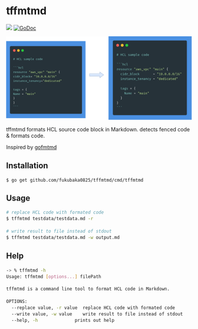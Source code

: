 # tffmtmd

<img src="https://img.shields.io/badge/go-v1.13-blue.svg"/> [![GoDoc](https://godoc.org/github.com/po3rin/gofmtmd?status.svg)](https://godoc.org/github.com/fukubaka0825/tffmtmd)

<img src="image/cover.png" width="640px"/>

tffmtmd formats HCL source code block in Markdown. detects fenced code & formats code.

Inspired by [gofmtmd](https://github.com/po3rin/gofmtmd)

## Installation

```
$ go get github.com/fukubaka0825/tffmtmd/cmd/tffmtmd
```

## Usage

```bash
# replace HCL code with formated code
$ tffmtmd testdata/testdata.md -r

# write result to file instead of stdout
$ tffmtmd testdata/testdata.md -w output.md
```

## Help

```bash
-> % tffmtmd -h
Usage: tffmtmd [options...] filePath

tffmtmd is a command line tool to format HCL code in Markdown.

OPTIONS:
  --replace value, -r value  replace HCL code with formated code
  --write value, -w value    write result to file instead of stdout
  --help, -h              prints out help
```
